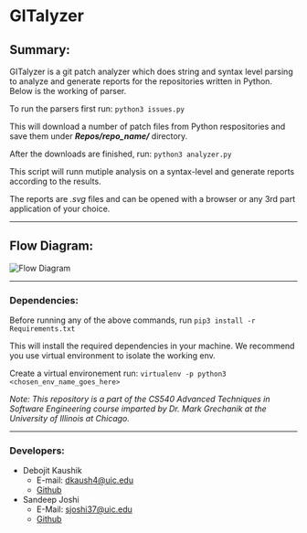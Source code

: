 # GITalyzer

##  Summary:
GITalyzer is a git patch analyzer which does string and syntax level parsing to analyze and generate reports for the repositories written in Python. Below is the working of parser. 

To run the parsers first run:
`python3 issues.py`

This will download a number of patch files from Python respositories and save them under ***Repos/repo_name/*** directory.

After the downloads are finished, run:
`python3 analyzer.py`

This script will runn mutiple analysis on a syntax-level and generate reports according to the results.

The reports are *.svg* files and can be opened with a browser or any 3rd part application of your choice.

* * *

## Flow Diagram:

![Flow Diagram](https://bitbucket.org/sjoshi37/sandeep_joshi_debojit_kaushik_hw2/raw/cf3c892aae0b51b5e255a0e40fd9697cb8a848a6/readme_images/analyzer_flow.jpeg)

* * *

### Dependencies:
Before running any of the above commands, run
`pip3 install -r Requirements.txt`

This will install the required dependencies in your machine. We recommend you use virtual environment to isolate the working env.

Create a virtual environement run:
`virtualenv -p python3 <chosen_env_name_goes_here>`

*Note: This repository is a part of the CS540 Advanced Techniques in Software Engineering course imparted by Dr. Mark Grechanik at the University of Illinois at Chicago.*

* * *

### Developers:
- Debojit Kaushik
  * E-mail: dkaush4@uic.edu  
  * [Github](https://www.github.com/dkaushik94)
- Sandeep Joshi
  - E-Mail: sjoshi37@uic.edu
  - [Github](https://www.github.com/sandeepjoshi1910)